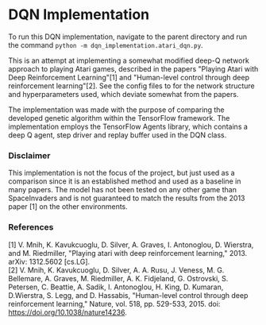 # DQN Implementation

To run this DQN implementation, navigate to the parent directory and run the command `python -m dqn_implementation.atari_dqn.py`.

This is an attempt at implementing a somewhat modified deep-Q network approach to playing Atari games, described in the papers "Playing Atari with Deep Reinforcement Learning"[1] and "Human-level control through deep reinforcement learning"[2]. See the config files to for the network structure and hyperparameters used, which deviate somewhat from the papers.

The implementation was made with the purpose of comparing the developed genetic algorithm within the TensorFlow framework. The implementation employs the TensorFlow Agents library, which contains a deep Q agent, step driver and replay buffer used in the DQN class.

### Disclaimer

This implementation is not the focus of the project, but just used as a comparison since it is an established method and used as a baseline in many papers. 
The model has not been tested on any other game than SpaceInvaders and is not guaranteed to match the results from the 2013 paper [1] on the other environments.

### References
[1]
V. Mnih, K. Kavukcuoglu, D. Silver, A. Graves, I. Antonoglou, D. Wierstra, and M. Riedmiller, 
"Playing atari with deep reinforcement learning,"
2013. arXiv: 1312.5602 [cs.LG].\
[2]
V. Mnih, K. Kavukcuoglu, D. Silver, A. A. Rusu, J. Veness, M. G. Bellemare, A. Graves, M. Riedmiller, A. K. Fidjeland, G. Ostrovski, S. Petersen, C. Beattie, A. Sadik, I. Antonoglou, H. King, D. Kumaran, D.Wierstra, S. Legg, and D. Hassabis, 
"Human-level control through deep reinforcement learning," 
Nature, vol. 518, pp. 529-533, 2015. doi: https://doi.org/10.1038/nature14236.